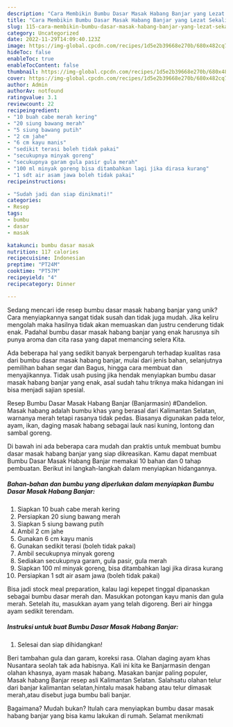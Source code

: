 ```yaml
---
description: "Cara Membikin Bumbu Dasar Masak Habang Banjar yang Lezat Sekali"
title: "Cara Membikin Bumbu Dasar Masak Habang Banjar yang Lezat Sekali"
slug: 115-cara-membikin-bumbu-dasar-masak-habang-banjar-yang-lezat-sekali
category: Uncategorized
date: 2022-11-29T14:09:40.123Z
image: https://img-global.cpcdn.com/recipes/1d5e2b39668e270b/680x482cq70/bumbu-dasar-masak-habang-banjar-foto-resep-utama.jpg
hideToc: false
enableToc: true
enableTocContent: false
thumbnail: https://img-global.cpcdn.com/recipes/1d5e2b39668e270b/680x482cq70/bumbu-dasar-masak-habang-banjar-foto-resep-utama.jpg
cover: https://img-global.cpcdn.com/recipes/1d5e2b39668e270b/680x482cq70/bumbu-dasar-masak-habang-banjar-foto-resep-utama.jpg
author: Admin
authorAv: notfound
ratingvalue: 3.1
reviewcount: 22
recipeingredient:
- "10 buah cabe merah kering"
- "20 siung bawang merah"
- "5 siung bawang putih"
- "2 cm jahe"
- "6 cm kayu manis"
- "sedikit terasi boleh tidak pakai"
- "secukupnya minyak goreng"
- "secukupnya garam gula pasir gula merah"
- "100 ml minyak goreng bisa ditambahkan lagi jika dirasa kurang"
- "1 sdt air asam jawa boleh tidak pakai"
recipeinstructions:

- "Sudah jadi dan siap dinikmati!"
categories:
- Resep
tags:
- bumbu
- dasar
- masak

katakunci: bumbu dasar masak 
nutrition: 117 calories
recipecuisine: Indonesian
preptime: "PT24M"
cooktime: "PT57M"
recipeyield: "4"
recipecategory: Dinner

---
```





Sedang mencari ide resep bumbu dasar masak habang banjar yang unik? Cara menyiapkannya sangat tidak susah dan tidak juga mudah. Jika keliru mengolah maka hasilnya tidak akan memuaskan dan justru cenderung tidak enak. Padahal bumbu dasar masak habang banjar yang enak harusnya sih punya aroma dan cita rasa yang dapat memancing selera Kita.





Ada beberapa hal yang sedikit banyak berpengaruh terhadap kualitas rasa dari bumbu dasar masak habang banjar, mulai dari jenis bahan, selanjutnya pemilihan bahan segar dan Bagus, hingga cara membuat dan menyajikannya. Tidak usah pusing jika hendak menyiapkan bumbu dasar masak habang banjar yang enak,      asal sudah tahu triknya maka hidangan ini bisa menjadi sajian spesial.














Resep Bumbu Dasar Masak Habang Banjar (Banjarmasin) #Dandelion. Masak habang adalah bumbu khas yang berasal dari Kalimantan Selatan, warnanya merah tetapi rasanya tidak pedas. Biasanya digunakan pada telor, ayam, ikan, daging masak habang sebagai lauk nasi kuning, lontong dan sambal goreng.






Di bawah ini ada beberapa cara mudah dan praktis untuk membuat bumbu dasar masak habang banjar yang siap dikreasikan. Kamu dapat membuat Bumbu Dasar Masak Habang Banjar memakai 10 bahan dan 0 tahap pembuatan. Berikut ini langkah-langkah dalam menyiapkan hidangannya.

<!--inarticleads1-->

##### Bahan-bahan dan bumbu yang diperlukan dalam menyiapkan Bumbu Dasar Masak Habang Banjar:

1. Siapkan 10 buah cabe merah kering
1. Persiapkan 20 siung bawang merah
1. Siapkan 5 siung bawang putih
1. Ambil 2 cm jahe
1. Gunakan 6 cm kayu manis
1. Gunakan sedikit terasi (boleh tidak pakai)
1. Ambil secukupnya minyak goreng
1. Sediakan secukupnya garam, gula pasir, gula merah
1. Siapkan 100 ml minyak goreng, bisa ditambahkan lagi jika dirasa kurang
1. Persiapkan 1 sdt air asam jawa (boleh tidak pakai)


Bisa jadi stock meal preparation, kalau lagi kepepet tinggal dipanaskan sebagai bumbu dasar merah dan. Masukkan potongan kayu manis dan gula merah. Setelah itu, masukkan ayam yang telah digoreng. Beri air hingga ayam sedikit terendam. 

<!--inarticleads2-->

##### Instruksi untuk buat Bumbu Dasar Masak Habang Banjar:


1. Selesai dan siap dihidangkan!

Beri tambahan gula dan garam, koreksi rasa. Olahan daging ayam khas Nusantara seolah tak ada habisnya. Kali ini kita ke Banjarmasin dengan olahan khasnya, ayam masak habang. Masakan banjar paling populer, Masak habang Banjar resep asli Kalimantan Selatan. Salahsatu olahan telur dari banjar kalimantan selatan,hintalu masak habang atau telur dimasak merah,atau disebut juga bumbu bali banjar. 

Bagaimana? Mudah bukan? Itulah cara menyiapkan bumbu dasar masak habang banjar yang bisa kamu lakukan di rumah. Selamat menikmati

